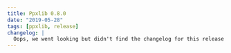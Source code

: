 ```yaml
---
title: Ppxlib 0.8.0
date: "2019-05-28"
tags: [ppxlib, release]
changelog: |
  Oops, we went looking but didn't find the changelog for this release 🙈
---
```

